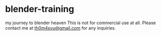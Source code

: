 # blender-training
my journey to blender heaven
This is not for commercial use at all. Please contact me at th0m4svu@gmail.com for any inquiries.
